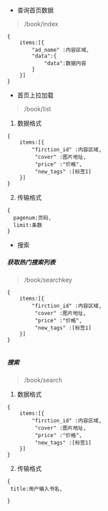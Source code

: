 - 查询首页数据
>/book/index
```
{
    items:[{
        "ad_name" :内容区域,
        "data":{
            "data":数据内容
        }
    }]
}
```
- 首页上拉加载
>/book/list
1. 数据格式
```
{
    items:[{
        "firction_id" :内容区域,
         "cover" :图片地址,
         "price" :"价格",
         "new_tags" :[标签1]
    }]
}
```
2. 传输格式
```
{
  pagenum:页码,
  limit:条数
}
```
- 搜索
##### 获取热门搜索列表
> /book/searchkey
```
{
    items:[{
        "firction_id" :内容区域,
         "cover" :图片地址,
         "price" :"价格",
         "new_tags" :[标签1]
    }]
}


```
##### 搜索
> /book/search
1. 数据格式
```
{
    items:[{
        "firction_id" :内容区域,
         "cover" :图片地址,
         "price" :"价格",
         "new_tags" :[标签1]
    }]
}
```
2. 传输格式
```
{
 title:用户输入书名,

}



